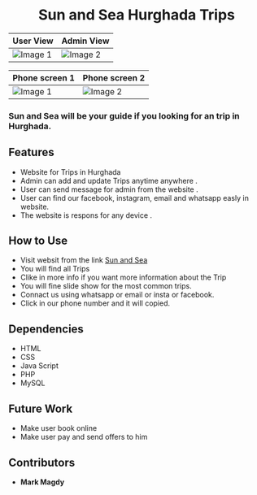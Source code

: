 <h1 align="center">Sun and Sea Hurghada Trips</h1>



| User View | Admin View |
|---------|---------|
| ![Image 1](https://github.com/MarkMagdyShawky/SunAndSeaTrips/assets/106816564/b1e33f9a-0920-4390-a83c-565e0102d788) | ![Image 2](https://github.com/MarkMagdyShawky/SunAndSeaTrips/assets/106816564/ab6dca7f-348d-438d-8150-98669628cb8b) |


| Phone screen 1 | Phone screen 2 |
|---------|---------|
| ![Image 1](https://github.com/MarkMagdyShawky/SunAndSeaTrips/assets/106816564/8bbe55b5-e92b-432f-8911-91eee2c6d6f6) | ![Image 2](https://github.com/MarkMagdyShawky/SunAndSeaTrips/assets/106816564/ecd31e24-c321-44ce-b8a5-0ead4373e2a7) |


### Sun and Sea will be your guide if you looking for an trip in Hurghada. 

## Features
- Website for Trips in Hurghada
- Admin can add and update Trips anytime anywhere .
- User can send message for admin from the website .
- User can find our facebook, instagram, email and whatsapp easly in website.
- The website is respons for any device .


## How to Use
- Visit websit from the link [Sun and Sea](https://sun-and-sea-hurghada-trips.rf.gd/)
- You will find all Trips
- Clike in more info if you want more information about the Trip
- You will fine slide show for the most common trips.
- Connact us using whatsapp or email or insta or facebook.
- Click in our phone number and it will copied.

## Dependencies
- HTML
- CSS
- Java Script
- PHP
- MySQL
    

## Future Work
- Make user book online
- Make user pay and send offers to him
 
## Contributors
- __Mark Magdy__
   
